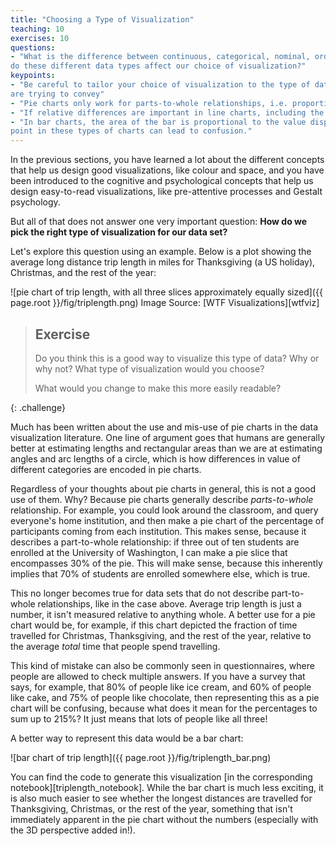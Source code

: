 ```yaml
---
title: "Choosing a Type of Visualization"
teaching: 10
exercises: 10
questions:
- "What is the difference between continuous, categorical, nominal, ordinal, and proportional data, and how
do these different data types affect our choice of visualization?"
keypoints:
- "Be careful to tailor your choice of visualization to the type of data and the type of information you
are trying to convey"
- "Pie charts only work for parts-to-whole relationships, i.e. proportional data"
- "If relative differences are important in line charts, including the zero-point can be misleading."
- "In bar charts, the area of the bar is proportional to the value displayed, thus leaving out the zero
point in these types of charts can lead to confusion."
---
```



In the previous sections, you have learned a lot about the different concepts that help us design good
visualizations, like colour and space, and you have been introduced to the cognitive and psychological
concepts that help us design easy-to-read visualizations, like pre-attentive processes and Gestalt
psychology.

But all of that does not answer one very important question: **How do we pick the right type of 
visualization for our data set?**

Let's explore this question using an example. Below is a plot showing the average long distance
trip length in miles for Thanksgiving (a US holiday), Christmas, and the rest of the year:

![pie chart of trip length, with all three slices approximately equally sized]({{ page.root }}/fig/triplength.png)
Image Source: [WTF Visualizations][wtfviz]

> ## Exercise
>
> Do you think this is a good way to visualize this type of data? Why or why not? What type of
> visualization would you choose?
>
> What would you change to make this more easily readable?
>
{: .challenge}

Much has been written about the use and mis-use of pie charts in the data visualization literature. One line of
argument goes that humans are generally better at estimating lengths and rectangular areas than we are at estimating
angles and arc lengths of a circle, which is how differences in value of different categories are encoded in
pie charts.

Regardless of your thoughts about pie charts in general, this is not a good use of them. Why? Because pie charts generally
describe *parts-to-whole* relationship. For example, you could look around the classroom, and query everyone's
home institution, and then make a pie chart of the percentage of participants coming from each institution.
This makes sense, because it describes a part-to-whole relationship: if three out of ten students are enrolled
at the University of Washington, I can make a pie slice that encompasses 30% of the pie. This will make sense, because
this inherently implies that 70% of students are enrolled somewhere else, which is true.

This no longer becomes true for data sets that do not describe part-to-whole relationships, like in the case above.
Average trip length is just a number, it isn't measured relative to anything whole. A better use for a pie chart would
be, for example, if this chart depicted the fraction of time travelled for Christmas, Thanksgiving, and the rest of the
year, relative to the average *total* time that people spend travelling.

This kind of mistake can also be commonly seen in questionnaires, where people are allowed to check multiple answers.
If you have a survey that says, for example, that 80% of people like ice cream, and 60% of people like cake, and
75% of people like chocolate, then representing this as a pie chart will be confusing, because what does it mean
for the percentages to sum up to 215%? It just means that lots of people like all three!

A better way to represent this data would be a bar chart:

![bar chart of trip length]({{ page.root }}/fig/triplength_bar.png)

You can find the code to generate this visualization [in the corresponding notebook][triplength_notebook].
While the bar chart is much less exciting, it is also much easier to see whether the longest distances are
travelled for Thanksgiving, Christmas, or the rest of the year, something that isn't immediately apparent
in the pie chart without the numbers (especially with the 3D perspective added in!).


